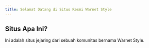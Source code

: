 ```yaml
---
title: Selamat Datang di Situs Resmi Warnet Style
---
```


## Situs Apa Ini?

Ini adalah situs jejaring dari sebuah komunitas bernama Warnet Style.

